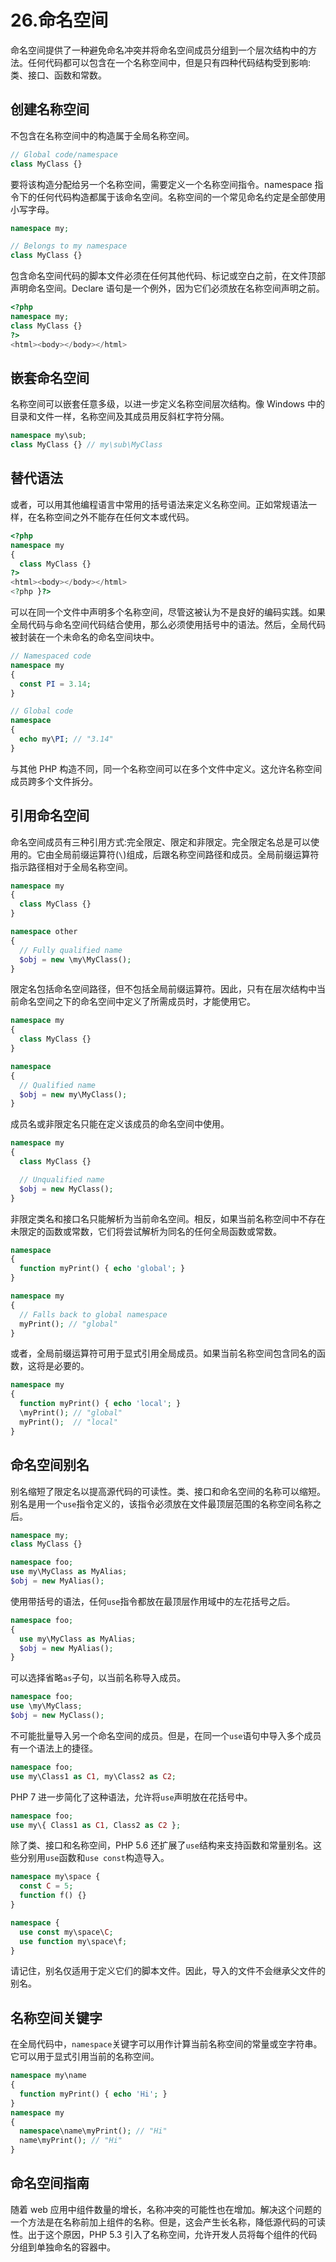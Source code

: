 # 26.命名空间

命名空间提供了一种避免命名冲突并将命名空间成员分组到一个层次结构中的方法。任何代码都可以包含在一个名称空间中，但是只有四种代码结构受到影响:类、接口、函数和常数。

## 创建名称空间

不包含在名称空间中的构造属于全局名称空间。

```php
// Global code/namespace
class MyClass {}

```

要将该构造分配给另一个名称空间，需要定义一个名称空间指令。namespace 指令下的任何代码构造都属于该命名空间。名称空间的一个常见命名约定是全部使用小写字母。

```php
namespace my;

// Belongs to my namespace
class MyClass {}

```

包含命名空间代码的脚本文件必须在任何其他代码、标记或空白之前，在文件顶部声明命名空间。Declare 语句是一个例外，因为它们必须放在名称空间声明之前。

```php
<?php
namespace my;
class MyClass {}
?>
<html><body></body></html>

```

## 嵌套命名空间

名称空间可以嵌套任意多级，以进一步定义名称空间层次结构。像 Windows 中的目录和文件一样，名称空间及其成员用反斜杠字符分隔。

```php
namespace my\sub;
class MyClass {} // my\sub\MyClass

```

## 替代语法

或者，可以用其他编程语言中常用的括号语法来定义名称空间。正如常规语法一样，在名称空间之外不能存在任何文本或代码。

```php
<?php
namespace my
{
  class MyClass {}
?>
<html><body></body></html>
<?php }?>

```

可以在同一个文件中声明多个名称空间，尽管这被认为不是良好的编码实践。如果全局代码与命名空间代码结合使用，那么必须使用括号中的语法。然后，全局代码被封装在一个未命名的命名空间块中。

```php
// Namespaced code
namespace my
{
  const PI = 3.14;
}

// Global code
namespace
{
  echo my\PI; // "3.14"
}

```

与其他 PHP 构造不同，同一个名称空间可以在多个文件中定义。这允许名称空间成员跨多个文件拆分。

## 引用命名空间

命名空间成员有三种引用方式:完全限定、限定和非限定。完全限定名总是可以使用的。它由全局前缀运算符(`\`)组成，后跟名称空间路径和成员。全局前缀运算符指示路径相对于全局名称空间。

```php
namespace my
{
  class MyClass {}
}

namespace other
{
  // Fully qualified name
  $obj = new \my\MyClass();
}

```

限定名包括命名空间路径，但不包括全局前缀运算符。因此，只有在层次结构中当前命名空间之下的命名空间中定义了所需成员时，才能使用它。

```php
namespace my
{
  class MyClass {}
}

namespace
{
  // Qualified name
  $obj = new my\MyClass();
}

```

成员名或非限定名只能在定义该成员的命名空间中使用。

```php
namespace my
{
  class MyClass {}

  // Unqualified name
  $obj = new MyClass();
}

```

非限定类名和接口名只能解析为当前命名空间。相反，如果当前名称空间中不存在未限定的函数或常数，它们将尝试解析为同名的任何全局函数或常数。

```php
namespace
{
  function myPrint() { echo 'global'; }
}

namespace my
{
  // Falls back to global namespace
  myPrint(); // "global"
}

```

或者，全局前缀运算符可用于显式引用全局成员。如果当前名称空间包含同名的函数，这将是必要的。

```php
namespace my
{
  function myPrint() { echo 'local'; }
  \myPrint(); // "global"
  myPrint();  // "local"
}

```

## 命名空间别名

别名缩短了限定名以提高源代码的可读性。类、接口和命名空间的名称可以缩短。别名是用一个`use`指令定义的，该指令必须放在文件最顶层范围的名称空间名称之后。

```php
namespace my;
class MyClass {}

namespace foo;
use my\MyClass as MyAlias;
$obj = new MyAlias();

```

使用带括号的语法，任何`use`指令都放在最顶层作用域中的左花括号之后。

```php
namespace foo;
{
  use my\MyClass as MyAlias;
  $obj = new MyAlias();
}

```

可以选择省略`as`子句，以当前名称导入成员。

```php
namespace foo;
use \my\MyClass;
$obj = new MyClass();

```

不可能批量导入另一个命名空间的成员。但是，在同一个`use`语句中导入多个成员有一个语法上的捷径。

```php
namespace foo;
use my\Class1 as C1, my\Class2 as C2;

```

PHP 7 进一步简化了这种语法，允许将`use`声明放在花括号中。

```php
namespace foo;
use my\{ Class1 as C1, Class2 as C2 };

```

除了类、接口和名称空间，PHP 5.6 还扩展了`use`结构来支持函数和常量别名。这些分别用`use`函数和`use const`构造导入。

```php
namespace my\space {
  const C = 5;
  function f() {}
}

namespace {
  use const my\space\C;
  use function my\space\f;
}

```

请记住，别名仅适用于定义它们的脚本文件。因此，导入的文件不会继承父文件的别名。

## 名称空间关键字

在全局代码中，`namespace`关键字可以用作计算当前名称空间的常量或空字符串。它可以用于显式引用当前的名称空间。

```php
namespace my\name
{
  function myPrint() { echo 'Hi'; }
}
namespace my
{
  namespace\name\myPrint(); // "Hi"
  name\myPrint(); // "Hi"
}

```

## 命名空间指南

随着 web 应用中组件数量的增长，名称冲突的可能性也在增加。解决这个问题的一个方法是在名称前加上组件的名称。但是，这会产生长名称，降低源代码的可读性。出于这个原因，PHP 5.3 引入了名称空间，允许开发人员将每个组件的代码分组到单独命名的容器中。